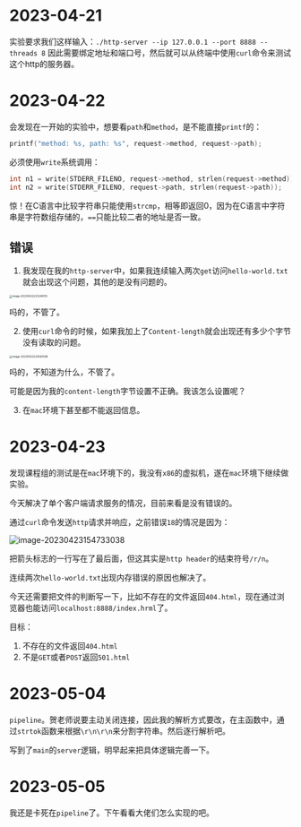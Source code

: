 # 2023-04-21

实验要求我们这样输入：`./http-server --ip 127.0.0.1 --port 8888 --threads 8`
因此需要绑定地址和端口号，然后就可以从终端中使用`curl`命令来测试这个http的服务器。

# 2023-04-22

会发现在一开始的实验中，想要看`path`和`method`，是不能直接`printf`的：

```c
printf("method: %s, path: %s", request->method, request->path);
```

必须使用`write`系统调用：

```c
int n1 = write(STDERR_FILENO, request->method, strlen(request->method));
int n2 = write(STDERR_FILENO, request->path, strlen(request->path));
```

惊！在C语言中比较字符串只能使用`strcmp`，相等即返回0，因为在C语言中字符串是字符数组存储的，`==`只能比较二者的地址是否一致。

## 错误

1. 我发现在我的`http-server`中，如果我连续输入两次`get`访问`hello-world.txt`就会出现这个问题，其他的是没有问题的。

<img src="https://image-save-1309598795.cos.ap-nanjing.myqcloud.com/typora/image-20230422223346155.png" alt="image-20230422223346155" style="zoom:33%;" />

吗的，不管了。

2. 使用`curl`命令的时候，如果我加上了`Content-length`就会出现还有多少个字节没有读取的问题。

<img src="https://image-save-1309598795.cos.ap-nanjing.myqcloud.com/typora/image-20230422224550596.png" alt="image-20230422224550596" style="zoom:33%;" />

吗的，不知道为什么，不管了。

可能是因为我的`content-length`字节设置不正确。我该怎么设置呢？

3. 在`mac`环境下甚至都不能返回信息。

# 2023-04-23

发现课程组的测试是在`mac`环境下的，我没有`x86`的虚拟机，遂在`mac`环境下继续做实验。

今天解决了单个客户端请求服务的情况，目前来看是没有错误的。

通过`curl`命令发送`http`请求并响应，之前错误`18`的情况是因为：

![image-20230423154733038](https://image-save-1309598795.cos.ap-nanjing.myqcloud.com/typora/image-20230423154733038.png)

把箭头标志的一行写在了最后面，但这其实是`http header`的结束符号`/r/n`。

连续两次`hello-world.txt`出现内存错误的原因也解决了。

今天还需要把文件的判断写一下，比如不存在的文件返回`404.html`，现在通过浏览器也能访问`localhost:8888/index.hrml`了。

目标：

1. 不存在的文件返回`404.html`
2. 不是`GET`或者`POST`返回`501.html`

# 2023-05-04

`pipeline`。贺老师说要主动关闭连接，因此我的解析方式要改，在主函数中，通过`strtok`函数来根据`\r\n\r\n`来分割字符串。然后逐行解析吧。

写到了`main`的`server`逻辑，明早起来把具体逻辑完善一下。

# 2023-05-05

我还是卡死在`pipeline`了。下午看看大佬们怎么实现的吧。
